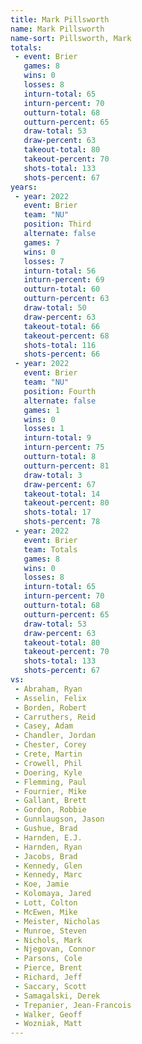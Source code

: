 ```yaml
---
title: Mark Pillsworth
name: Mark Pillsworth
name-sort: Pillsworth, Mark
totals:
 - event: Brier
   games: 8
   wins: 0
   losses: 8
   inturn-total: 65
   inturn-percent: 70
   outturn-total: 68
   outturn-percent: 65
   draw-total: 53
   draw-percent: 63
   takeout-total: 80
   takeout-percent: 70
   shots-total: 133
   shots-percent: 67
years:
 - year: 2022
   event: Brier
   team: "NU"
   position: Third
   alternate: false
   games: 7
   wins: 0
   losses: 7
   inturn-total: 56
   inturn-percent: 69
   outturn-total: 60
   outturn-percent: 63
   draw-total: 50
   draw-percent: 63
   takeout-total: 66
   takeout-percent: 68
   shots-total: 116
   shots-percent: 66
 - year: 2022
   event: Brier
   team: "NU"
   position: Fourth
   alternate: false
   games: 1
   wins: 0
   losses: 1
   inturn-total: 9
   inturn-percent: 75
   outturn-total: 8
   outturn-percent: 81
   draw-total: 3
   draw-percent: 67
   takeout-total: 14
   takeout-percent: 80
   shots-total: 17
   shots-percent: 78
 - year: 2022
   event: Brier
   team: Totals
   games: 8
   wins: 0
   losses: 8
   inturn-total: 65
   inturn-percent: 70
   outturn-total: 68
   outturn-percent: 65
   draw-total: 53
   draw-percent: 63
   takeout-total: 80
   takeout-percent: 70
   shots-total: 133
   shots-percent: 67
vs:
 - Abraham, Ryan
 - Asselin, Felix
 - Borden, Robert
 - Carruthers, Reid
 - Casey, Adam
 - Chandler, Jordan
 - Chester, Corey
 - Crete, Martin
 - Crowell, Phil
 - Doering, Kyle
 - Flemming, Paul
 - Fournier, Mike
 - Gallant, Brett
 - Gordon, Robbie
 - Gunnlaugson, Jason
 - Gushue, Brad
 - Harnden, E.J.
 - Harnden, Ryan
 - Jacobs, Brad
 - Kennedy, Glen
 - Kennedy, Marc
 - Koe, Jamie
 - Kolomaya, Jared
 - Lott, Colton
 - McEwen, Mike
 - Meister, Nicholas
 - Munroe, Steven
 - Nichols, Mark
 - Njegovan, Connor
 - Parsons, Cole
 - Pierce, Brent
 - Richard, Jeff
 - Saccary, Scott
 - Samagalski, Derek
 - Trepanier, Jean-Francois
 - Walker, Geoff
 - Wozniak, Matt
---
```

